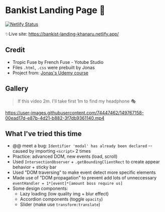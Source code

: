 # Bankist Landing Page 🎢

[![Netlify Status](https://api.netlify.com/api/v1/badges/ad1ae858-4e0c-40c8-9c3f-7c980a45f19f/deploy-status)](https://app.netlify.com/sites/bankist-landing-khanaru/deploys)

✨Live site: <https://bankist-landing-khanaru.netlify.app/>

## Credit

- Tropic Fuse by French Fuse - Yotube Studio
- Files `.html`, `.css` were prebuilt by Jonas
- Project from: [Jonas's Udemy course](https://www.udemy.com/course/web-projects-with-vanilla-javascript/)

## Gallery

> If this video 2m. I'll take first 1m to find my headphone 🎭

<https://user-images.githubusercontent.com/74447462/149767158-00ead17d-e87b-4d21-b882-3f7db9361140.mp4>

## What I've tried this time

- @@ meet a bug: `Identifier 'modal' has already been declared` -- caused by importing `<script>` 2 times
- Practice: advanced DOM, new events (load, scroll)
- Used `IntersectionObserver` + `.getBoundingClientRect` to create appear behavior + sticky bar
- Used "DOM traversing" to make event detect more specific elements
- Made use of "DOM propagation" to prevent add lots of unneccessary `eventHandler = 1*[event]*[amount boss require us]`
- Some design components:
  - Lazy loading (low quality img + blur effect)
  - Accordion components (toggle `opacity`)
  - Slider (make use `transform:translate`)
